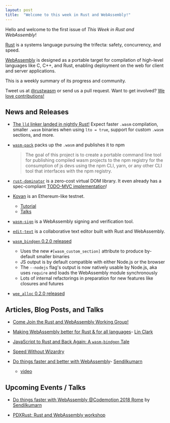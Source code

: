 ```yaml
---
layout: post
title:  "Welcome to this week in Rust and WebAssembly!"
---
```


Hello and welcome to the first issue of *This Week in Rust and WebAssembly*!

[Rust](https://rust-lang.org) is a systems language pursuing the trifecta: safety, concurrency, and speed.

[WebAssembly](http://webassembly.org) is designed as a portable target for compilation of high-level languages like C, C++, and Rust, enabling deployment on the web for client and server applications.

This is a weekly summary of its progress and community.

Tweet us at [@rustwasm](https://twitter.com/rustwasm) or send us a pull request. Want to get involved? [We love contributions!][get-involved]

[get-involved]: https://github.com/rustwasm/team/blob/master/README.md#get-involved

## News and Releases

* [The `lld` linker landed in nightly Rust!](https://github.com/rust-lang/rust/pull/48125) Expect faster `.wasm` compilation, smaller `.wasm` binaries when using `lto = true`, support for custom `.wasm` sections, and more.

* [`wasm-pack`](https://github.com/ashleygwilliams/wasm-pack) packs up the `.wasm` and publishes it to npm

  > The goal of this project is to create a portable command line tool for publishing compiled wasm projects to the npm registry for the consumption of js devs using the npm CLI, yarn, or any other CLI tool that interfaces with the npm registry.

* [`rust-dominator`](https://crates.io/crates/dominator) is a zero-cost virtual DOM library. It even already has a spec-compliant [TODO-MVC implementation](https://github.com/Pauan/rust-dominator/blob/master/examples/todomvc/src/main.rs)!

* [Kovan](https://wiki.parity.io/WebAssembly-Home) is an Ethereum-like testnet.
    - [Tutorial](https://github.com/paritytech/pwasm-tutorial)
    - [Talks](https://www.youtube.com/watch?v=Adcn-L59LRs)

* [`wasm-sign`](https://github.com/frehberg/wasm-sign) is a WebAssembly signing and verification tool.

* [`edit-text`](https://github.com/tcr/edit-text) is a collaborative text editor built with Rust and WebAssembly.

* [`wasm_bindgen` 0.2.0 released](https://crates.io/crates/wasm-bindgen)
    - Uses the new `#[wasm_custom_section]` attribute to produce by-default smaller binaries
    - JS output is by default compatible with either Node.js or the browser
    - The `--nodejs` flag's output is now natively usable by Node.js, aka uses `require` and loads the WebAssembly module synchronously
    - Lots of internal refactorings in preparation for new features like closures and futures

* [`wee_alloc` 0.2.0 released](https://github.com/fitzgen/wee_alloc/blob/master/CHANGELOG.md#020)

## Articles, Blog Posts, and Talks

* [Come Join the Rust and WebAssembly Working Group!](http://fitzgeraldnick.com/2018/02/27/wasm-domain-working-group.html)

* [Making WebAssembly better for Rust & for all languages](https://hacks.mozilla.org/2018/03/making-webassembly-better-for-rust-for-all-languages/)- [Lin Clark](https://twitter.com/linclark)

* [JavaScript to Rust and Back Again: A `wasm-bindgen` Tale](https://hacks.mozilla.org/2018/04/javascript-to-rust-and-back-again-a-wasm-bindgen-tale/)

* [Speed Without Wizardry](http://fitzgeraldnick.com/2018/02/26/speed-without-wizardry.html)

* [Do things faster and better with WebAssembly](https://speakerdeck.com/sendilkumarn/do-things-faster-and-better-with-webassembly)- [Sendilkumarn](https://twitter.com/sendilkumarn)
    - [video](https://goo.gl/aUhPFW)

## Upcoming Events / Talks

* [Do things faster with WebAssembly @Codemotion 2018 Rome](https://rome2018.codemotionworld.com/talk-detail/?detail=8054) by [Sendilkumarn](https://twitter.com/sendilkumarn)

* [PDXRust: Rust and WebAssembly workshop](https://www.meetup.com/PDXRust/events/249474845/)
